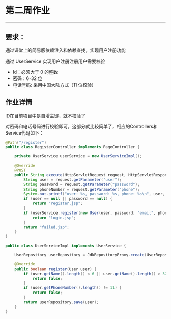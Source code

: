 # 第二周作业
***
## 要求：
通过课堂上的简易版依赖注入和依赖查找，实现用户注册功能

通过 UserService 实现用户注册注册用户需要校验

- Id：必须大于 0 的整数
- 密码：6-32 位 
- 电话号码: 采用中国大陆方式（11 位校验）

## 作业详情
ID在目前项目中是自增主键，就不校验了

对密码和电话号码进行校验即可，这部分就比较简单了，相应的Controllers和Service代码如下：

```java
@Path("/register")
public class RegisterController implements PageController {

    private UserService userService = new UserServiceImpl();

    @Override
    @POST
    public String execute(HttpServletRequest request, HttpServletResponse response) {
        String user = request.getParameter("user");
        String password = request.getParameter("password");
        String phoneNumber = request.getParameter("phone");
        System.out.printf("user: %s, password: %s, phone: %s\n", user, password, phoneNumber);
        if (user == null || password == null) {
            return "register.jsp";
        }
        if (userService.register(new User(user, password, "email", phoneNumber))) {
            return "login.jsp";
        }
        return "failed.jsp";
    }
}
```

```java
public class UserServiceImpl implements UserService {

    UserRepository userRepository = JdkRepositoryProxy.create(UserRepository.class);

    @Override
    public boolean register(User user) {
        if (user.getName().length() < 6 || user.getName().length() > 32) {
            return false;
        }
        if (user.getPhoneNumber().length() != 11) {
            return false;
        }
        return userRepository.save(user);
    }
}
```